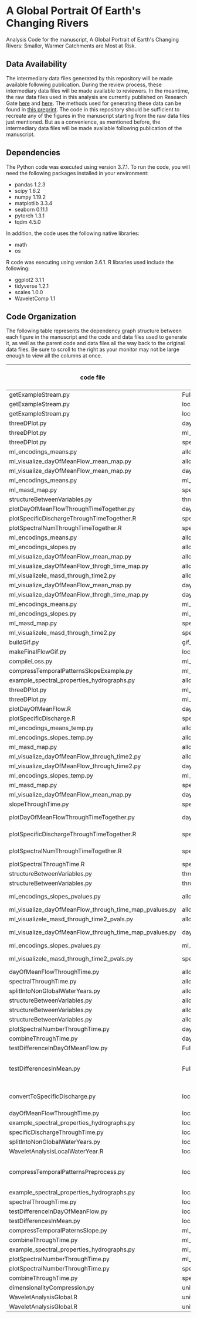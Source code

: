 # A Global Portrait Of Earth's Changing Rivers
Analysis Code for the manuscript, A Global Portrait of Earth's Changing Rivers: Smaller, Warmer Catchments are Most at Risk.

## Data Availability

The intermediary data files generated by this repository will be made available following publication. During the review process, these intermediary data files will be made available to reviewers. In the meantime, the raw data files used in this analysis are currently published on Research Gate [here](https://doi.org/10.13140/RG.2.2.31696.84487) and [here](https://doi.org/10.13140/RG.2.2.24985.95842). The methods used for generating these data can be found in [this preprint](https://doi.org/10.1002/essoar.10507854.1). The code in this repository should be sufficient to recreate any of the figures in the manuscript starting from the raw data files just mentioned. But as a convenience, as mentioned before, the intermediary data files will be made available following publication of the manuscript. 

## Dependencies

The Python code was executed using version 3.7.1. To run the code, you will need the following packages installed in your environment:

- pandas 1.2.3
- scipy 1.6.2
- numpy 1.19.2
- matplotlib 3.3.4
- seaborn 0.11.1
- pytorch 1.3.1
- tqdm 4.5.0

In addition, the code uses the following native libraries:
- math
- os


R code was executing using version 3.6.1. R libraries used include the following:
- ggplot2 3.1.1
- tidyverse 1.2.1
- scales 1.0.0
- WaveletComp 1.1


## Code Organization

The following table represents the dependency graph structure between each figure in the manuscript and the code and data files used to generate it, as well as the parent code and data files all the way back to the original data files. Be sure to scroll to the right as your monitor may not be large enough to view all the columns at once.

code file | input file | output file | figure produced (if any) | Notes
-------------- | ---- | -------- | ------ | -----
getExampleStream.py | FullDatabase.csv |  | 1 | all panels
getExampleStream.py | localWaterYear |  |  |
getExampleStream.py | localWaterYearSpectralDecomposition |  |  |
threeDPlot.py | day_of_mean_flow_vs_size.csv |  | 2 | All frames
threeDPlot.py | ml_slope_encodings1.csv |  | 2 |
threeDPlot.py | specific_discharge_vs_size.csv |  | 2 |
ml_encodings_means.py | alldata.csv |  | 3 |
ml_visualize_dayOfMeanFlow_mean_map.py | alldata.csv |  | 3 |
ml_visualize_dayOfMeanFlow_mean_map.py | dayOfMeanFlowThroughTime.csv |  | 3 | Panel B
ml_encodings_means.py | ml_slope_encodings1.csv |  | 3 | Panel C
ml_masd_map.py | specific_discharge_vs_size.csv |  | 3 | Panel A
structureBetweenVariables.py | throughTimeCombined.csv |  | 4 | All frames
plotDayOfMeanFlowThroughTimeTogether.py | dayOfMeanFlowThroughTime.csv |  | 5 | Panel B
plotSpecificDischargeThroughTimeTogether.R | specificDischargeThroughTime.csv |  | 5 | Panel A
plotSpectralNumThroughTimeTogether.R | spectralNumber_acrossTime.csv |  | 5 | Panel C
ml_encodings_means.py | alldata.csv |  | 6 |
ml_encodings_slopes.py  | alldata.csv |  | 6 |
ml_visualize_dayOfMeanFlow_mean_map.py | alldata.csv |  | 6 |
ml_visualize_dayOfMeanFlow_throgh_time_map.py | alldata.csv |  | 6 |
ml_visualizele_masd_through_time2.py | alldata.csv |  | 6 |
ml_visualize_dayOfMeanFlow_mean_map.py | dayOfMeanFlowThroughTime.csv |  | 6 | Panel D
ml_visualize_dayOfMeanFlow_throgh_time_map.py | dayOfMeanFlowThroughTime.csv |  | 6 | Panel C
ml_encodings_means.py | ml_slope_encodings1.csv |  | 6 | Panel F
ml_encodings_slopes.py  | ml_slope_encodings1.csv |  | 6 | Panel E
ml_masd_map.py | specific_discharge_vs_size.csv |  | 6 | Panel B
ml_visualizele_masd_through_time2.py | specific_discharge_vs_size.csv |  | 6 | Panel A
buildGif.py | gif_figures |  | movie1 |
makeFinalFlowGif.py | localWaterYear | gif_figures |  |
compileLoss.py | ml_exampleXslope_encodings_loss_.csv |  | S1 |
compressTemporalPatternsSlopeExample.py | ml_all_years_data_separate.csv | ml_exampleXslope_encodings_loss_.csv | S2 |
example_spectral_properties_hydrographs.py | alldata.csv |  | S3 | All frames
threeDPlot.py | ml_encodings_1.csv |  | S4 | All frames
threeDPlot.py | ml_encodings_1.csv |  | S5 | All frames
plotDayOfMeanFlow.R | day_of_mean_flow_vs_size.csv |  | S6 | Panel B
plotSpecificDischarge.R  | specific_discharge_vs_size.csv |  | S6 | Panel A
ml_encodings_means_temp.py | alldata.csv |  | S7 | Panel C
ml_encodings_slopes_temp.py | alldata.csv |  | S7 | Panel F
ml_masd_map.py | alldata.csv |  | S7 |
ml_visualize_dayOfMeanFlow_through_time2.py | alldata.csv |  | S7 |
ml_visualize_dayOfMeanFlow_through_time2.py | dayOfMeanFlowThroughTime.csv |  | S7 | Panel E
ml_encodings_slopes_temp.py | ml_slope_encodings1.csv |  | S7 |
ml_masd_map.py | specific_discharge_vs_size.csv |  | S7 | Panel A
ml_visualize_dayOfMeanFlow_mean_map.py | dayOfMeanFlowThroughTime.csv |  | S7 | Panel B
slopeThroughTime.py | specific_discharge_vs_size.csv |  | S7 | Panel D
plotDayOfMeanFlowThroughTimeTogether.py | dayOfMeanFlowThroughTime.csv |  | S8 | "Panels D, E, and F"
plotSpecificDischargeThroughTimeTogether.R | specificDischargeThroughTime.csv |  | S8 | "Panels A, B, and C"
plotSpectralNumThroughTimeTogether.R | spectralNumber_acrossTime.csv |  | S8 | "Panels G, H, and I"
plotSpectralThroughTime.R | spectralPowersThroughTime.csv |  | S9 |
structureBetweenVariables.py | throughTimeCombined.csv |  | S10 | All frames
structureBetweenVariables.py | throughTimeCombined.csv |  | S11 | All frames
ml_encodings_slopes_pvalues.py | alldata.csv |  | S12 | Panels E and F
ml_visualize_dayOfMeanFlow_through_time_map_pvalues.py | alldata.csv |  | S12 |
ml_visualizele_masd_through_time2_pvals.py | alldata.csv |  | S12 |
ml_visualize_dayOfMeanFlow_through_time_map_pvalues.py | dayOfMeanFlowThroughTime.csv |  | S12 | Panels C and D
ml_encodings_slopes_pvalues.py | ml_slope_encodings1.csv |  | S12 |
ml_visualizele_masd_through_time2_pvals.py | specific_discharge_vs_size.csv |  | S12 | panels A and B
dayOfMeanFlowThroughTime.py | alldata.csv | dayOfMeanFlowThroughTime.csv |  |
spectralThroughTime.py | alldata.csv | spectralPowersThroughTime.csv |  |
splitIntoNonGlobalWaterYears.py | alldata.csv | localWaterYear |  |
structureBetweenVariables.py | alldata_hemisphereCorrected.csv |  |  |
structureBetweenVariables.py | alldata_hemisphereCorrected.csv |  |  |
structureBetweenVariables.py | alldata_hemisphereCorrected.csv |  |  |
plotSpectralNumberThroughTime.py | day_of_mean_flow_vs_size.csv | spectralNumber_acrossTime.csv |  |
combineThroughTime.py | dayOfMeanFlowThroughTime.csv | throughTimeCombined.csv |  |
testDifferenceInDayOfMeanFlow.py | FullDatabase.csv | day_of_mean_flow_vs_size.csv |  |
testDifferencesInMean.py | FullDatabase.csv | specific_discharge_vs_size.csv |  | Convert discharge to specific disharge data
convertToSpecificDischarge.py | localWaterYear | localWaterYear |  | converts to specific discharge
dayOfMeanFlowThroughTime.py | localWaterYear | dayOfMeanFlowThroughTime.csv |  |
example_spectral_properties_hydrographs.py | localWaterYear |  |  |
specificDischargeThroughTime.py | localWaterYear | specificDischargeThroughTime.csv |  |
splitIntoNonGlobalWaterYears.py | localWaterYear | universallyAlignedGlobalFlow_DailyQ2_column.csv |  |
WaveletAnalysisLocalWaterYear.R | localWaterYear | localWaterYearSpectralDecomposition |  |
compressTemporalPatternsPreprocess.py | localWaterYearSpectralDecomposition | ml_all_years_data_separate.csv |  | create dataset for dimensionality compression
example_spectral_properties_hydrographs.py | localWaterYearSpectralDecomposition |  |  |
spectralThroughTime.py | localWaterYearSpectralDecomposition | spectralPowersThroughTime.csv |  |
testDifferenceInDayOfMeanFlow.py | localWaterYearSpectralDecomposition | day_of_mean_flow_vs_size.csv |  |
testDifferencesInMean.py | localWaterYearSpectralDecomposition | specific_discharge_vs_size.csv |  |
compressTemporalPaternsSlope.py | ml_all_years_data_separate.csv | ml_slope_encodings1.csv |  |
combineThroughTime.py | ml_slope_encodings1.csv | throughTimeCombined.csv |  |
example_spectral_properties_hydrographs.py | ml_slope_encodings1.csv |  |  |
plotSpectralNumberThroughTime.py | ml_slope_encodings1.csv | spectralNumber_acrossTime.csv |  |
plotSpectralNumberThroughTime.py | specific_discharge_vs_size.csv | spectralNumber_acrossTime.csv |  |
combineThroughTime.py | specificDischargeThroughTime.csv | throughTimeCombined.csv |  |
dimensionalityCompression.py | universallyAligned_powers.csv | ml_encodings1.csv |  |
WaveletAnalysisGlobal.R | universallyAlignedGlobalFlow_DailyQ2_column.csv | universallyAligned_powers.csv |  |
WaveletAnalysisGlobal.R | universallyAlignedGlobalFlow_DailyQ2_column.csv | universallyAligned_powersTranspose.csv |  |
